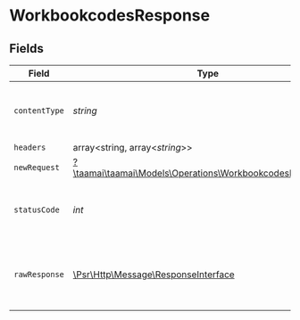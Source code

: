 # WorkbookcodesResponse


## Fields

| Field                                                                                                           | Type                                                                                                            | Required                                                                                                        | Description                                                                                                     |
| --------------------------------------------------------------------------------------------------------------- | --------------------------------------------------------------------------------------------------------------- | --------------------------------------------------------------------------------------------------------------- | --------------------------------------------------------------------------------------------------------------- |
| `contentType`                                                                                                   | *string*                                                                                                        | :heavy_check_mark:                                                                                              | HTTP response content type for this operation                                                                   |
| `headers`                                                                                                       | array<string, array<*string*>>                                                                                  | :heavy_minus_sign:                                                                                              | N/A                                                                                                             |
| `newRequest`                                                                                                    | [?\taamai\taamai\Models\Operations\WorkbookcodesNewRequest](../../Models/Operations/WorkbookcodesNewRequest.md) | :heavy_minus_sign:                                                                                              | OK                                                                                                              |
| `statusCode`                                                                                                    | *int*                                                                                                           | :heavy_check_mark:                                                                                              | HTTP response status code for this operation                                                                    |
| `rawResponse`                                                                                                   | [\Psr\Http\Message\ResponseInterface](https://www.php-fig.org/psr/psr-7/#33-psrhttpmessageresponseinterface)    | :heavy_minus_sign:                                                                                              | Raw HTTP response; suitable for custom response parsing                                                         |
